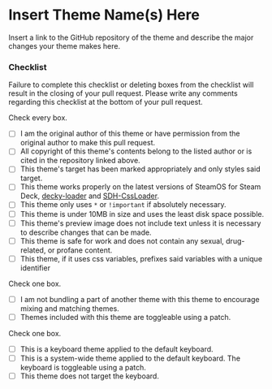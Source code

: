 # Insert Theme Name(s) Here

Insert a link to the GitHub repository of the theme and describe the major changes your theme makes here.

### Checklist

Failure to complete this checklist or deleting boxes from the checklist will result in the closing of your pull request. Please write any comments regarding this checklist at the bottom of your pull request.

Check every box.
- [ ] I am the original author of this theme or have permission from the original author to make this pull request.
- [ ] All copyright of this theme's contents belong to the listed author or is cited in the repository linked above.
- [ ] This theme's target has been marked appropriately and only styles said target.
- [ ] This theme works properly on the latest versions of SteamOS for Steam Deck, [decky-loader](https://github.com/SteamDeckHomebrew/decky-loader) and [SDH-CssLoader](https://github.com/suchmememanyskill/SDH-CssLoader).
- [ ] This theme only uses `*` or `!important` if absolutely necessary.
- [ ] This theme is under 10MB in size and uses the least disk space possible.
- [ ] This theme's preview image does not include text unless it is necessary to describe changes that can be made.
- [ ] This theme is safe for work and does not contain any sexual, drug-related, or profane content.
- [ ] This theme, if it uses css variables, prefixes said variables with a unique identifier

Check one box.
- [ ] I am not bundling a part of another theme with this theme to encourage mixing and matching themes.
- [ ] Themes included with this theme are toggleable using a patch.

Check one box.
- [ ] This is a keyboard theme applied to the default keyboard.
- [ ] This is a system-wide theme applied to the default keyboard. The keyboard is toggleable using a patch.
- [ ] This theme does not target the keyboard.
